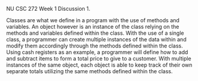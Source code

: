 NU CSC 272 Week 1 Discussion 1.

Classes are what we define in a program with the use of methods and variables.
An object however is an instance of the class relying on the methods and variables defined within the class.
With the use of a single class, a programmer can create multiple instances of the data within and modify them accordingly through the methods defined within the class.
Using cash registers as an example, a programmer will define how to add and subtract items to form a total price to give to a customer.
With multiple instances of the same object, each object is able to keep track of their own separate totals utilizing the same methods defined within the class.